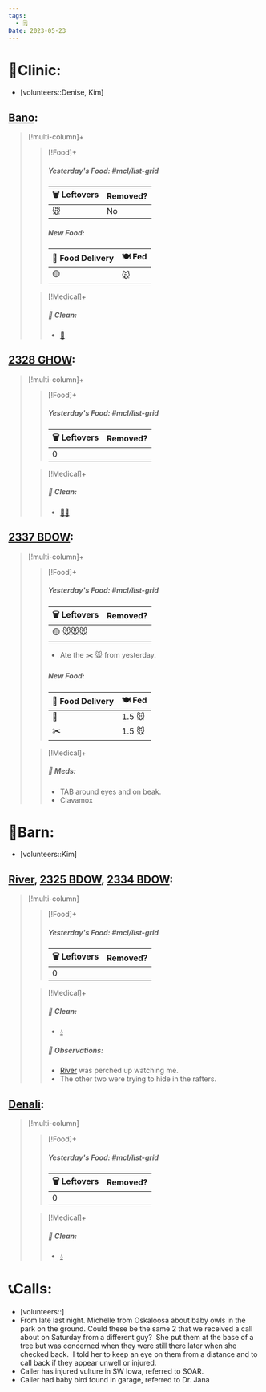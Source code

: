 ```yaml
---
tags:
  - 🗒️
Date: 2023-05-23
---
```


# 🏥Clinic:
- [volunteers::Denise, Kim]

## [Bano](../RARE%20Birds/Ed%20Birds/Bano.md):
> [!multi-column]+
>
>> [!Food]+
>> ##### Yesterday's Food: #mcl/list-grid
>> |🗑️ Leftovers| Removed?
>> |---|---|
>>|🐭|No
>>
>> ##### New Food:
>> |🚚 Food Delivery| 🍽️ Fed|
>> |---|---|
>>|🟡|🐭
>
>> [!Medical]+
>>##### 🫧 Clean:
>> - [🧽](../Admin/Codes/Scrubbed%20cage.md)

## [2328 GHOW](../RARE%20Birds/2328%20GHOW.md):
> [!multi-column]+
>
>> [!Food]+
>> ##### Yesterday's Food: #mcl/list-grid
>> |🗑️ Leftovers| Removed?
>> |---|---|
>>|0|
>
>> [!Medical]+
>>##### 🫧 Clean:
>> - [🧼➗](../Admin/Codes/Cleaned%20with%20divider.md)

## [2337 BDOW](../RARE%20Birds/2337%20BDOW.md):
> [!multi-column]+
>
>> [!Food]+
>> ##### Yesterday's Food: #mcl/list-grid
>> |🗑️ Leftovers| Removed?
>> |---|---|
>>|🟡 🐭🐭🐭|
>>- Ate the ✂️ 🐭 from yesterday.
>>
>> ##### New Food:
>> |🚚 Food Delivery| 🍽️ Fed|
>> |---|---|
>>|🫱|1.5 🐭|
>>|✂️| 1.5 🐭
>
>> [!Medical]+
>> ##### 💊 Meds:
>> - TAB around eyes and on beak.
>> - Clavamox

# 🏡Barn:
- [volunteers::Kim]

## [River](../RARE%20Birds/Ed%20Birds/River.md), [2325 BDOW](../RARE%20Birds/2325%20BDOW.md), [2334 BDOW](../RARE%20Birds/2334%20BDOW.md):
> [!multi-column]
>
>> [!Food]+
>> ##### Yesterday's Food: #mcl/list-grid
>> |🗑️ Leftovers| Removed?
>> |---|---|
>>|0|
>
>> [!Medical]+
>>##### 🫧 Clean:
>>- [💧](../Admin/Codes/Fresh%20water.md)
>>
>> ##### 🔭 Observations:
>> - [River](../RARE%20Birds/Ed%20Birds/River.md) was perched up watching me.
>> - The other two were trying to hide in the rafters.

## [Denali](../RARE%20Birds/Ed%20Birds/Denali.md):
> [!multi-column]
>
>> [!Food]+
>> ##### Yesterday's Food: #mcl/list-grid
>> |🗑️ Leftovers| Removed?
>> |---|---|
>>|0|
>
>> [!Medical]+
>>##### 🫧 Clean:
>>- [💧](../Admin/Codes/Fresh%20water.md)

# 📞Calls:
- [volunteers::]
- From late last night. Michelle from Oskaloosa about baby owls in the park on the ground. Could these be the same 2 that we received a call about on Saturday from a different guy?  She put them at the base of a tree but was concerned when they were still there later when she checked back.  I told her to keep an eye on them from a distance and to call back if they appear unwell or injured.
- Caller has injured vulture in SW Iowa, referred to SOAR.  
- Caller had baby bird found in garage, referred to Dr. Jana